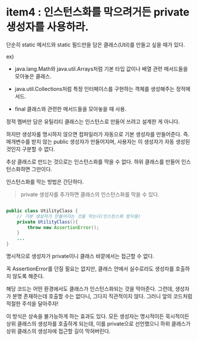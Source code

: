 # item4 : 인스턴스화를 막으려거든 private 생성자를 사용하라.

단순히 static 메서드와 static 필드만을 담은 클래스(Util)를 만들고 싶을 때가 있다.

ex) 

- java.lang.Math와 java.util.Arrays처럼 기본 타입 값이나 배열 관련 메서드들을 모아놓은 클래스.

-  java.util.Collections처럼 특정 인터페이스를 구현하는 객체를 생성해주는 정적메서드.

- final 클래스와 관련한 메서드들을 모아놓을 때 사용.

정적 멤버만 담은 유틸리티 클래스는 인스턴스로 만들어 쓰려고 설계한 게 아니다.

하지만 생성자를 명시하지 않으면 컴파일러가 자동으로 기본 생성자를 만들어준다. 즉. 매개변수를 받지 않는 public 생성자가 만들어지며, 사용자는 
이 생성자가 자동 생성된 것인지 구분할 수 없다. 

추상 클래스로 만드는 것으로는 인스턴스화를 막을 수 없다. 하위 클래스를 만들어 인스턴스화하면 그만이다.

인스턴스화를 막는 방법은 간단하다.

> private 생성자를 추가하면 클래스의 인스턴스화를 막을 수 있다.


```java

public class UtilityClass {
    // 기본 생성자가 만들어지는 것을 막는다(인스턴스화 방지용)
    private UtilityClass(){
        throw new AssertionError();
    }
    ...
}

```

명시적으로 생성자가 private이니 클래스 바깥에서는 접근할 수 없다. 

꼭 AssertionError를 던질 필요는 없지만, 클래스 안에서 실수로라도 생성자를 호출하지 않도록 해준다.

해당 코드는 어떤 환경에서도 클래스가 인스턴스화되는 것을 막아준다. 
그런데, 생성자가 분명 존재하는데 호출할 수는 없다니, 그다지 직관적이지 않다. 그러니 앞의 코드처럼 적절한 주석을 달아주자!

이 방식은 상속을 불가능하게 하는 효과도 있다. 모든 생성자는 명시적이든 묵시적이든 상위 클래스의 생성자를 호출하게 되는데, 이를 private으로 선언했으니 하위 클래스가 상위 클래스의 생성자에 접근할 길이 막혀버린다.

